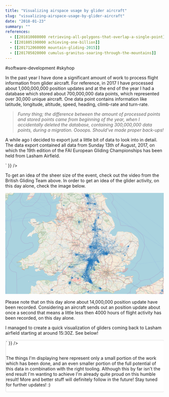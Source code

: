 ```yaml
---
title: "Visualizing airspace usage by glider aircraft"
slug: "visualizing-airspace-usage-by-glider-aircraft"
date: "2018-01-23"
summary: ""
references: 
  - [[201810080000 retrieving-all-polygons-that-overlap-a-single-point]]
  - [[201805190000 achieving-one-billion]]
  - [[201712060000 mountain-gliding-2015]]
  - [[201705020000 cumulus-granitus-soaring-through-the-mountains]]
---
```


#software-development #skyhop

In the past year I have done a significant amount of work to process flight information from glider aircraft. For reference, in 2017 I have processed about 1,000,000,000 position updates and at the end of the year I had a database which stored about 700,000,000 data points, which represented over 30,000 unique aircraft. One data point contains information like latitude, longitude, altitude, speed, heading, climb-rate and turn-rate.

> *Funny thing; the difference between the amount of processed points and stored points came from beginning of the year, when I accidentally deleted the database, containing 300,000,000 data points, during a migration. Oooops. Should've made proper back-ups!*

A while ago I decided to export just a little bit of data to look into in detail. The data export contained all data from Sunday 13th of August, 2017, on which the 19th edition of the FAI European Gliding Championships has been held from Lasham Airfield.

<div dangerouslySetInnerHTML={{
  __html: `<iframe src="https://www.facebook.com/plugins/video.php?href=https%3A%2F%2Fwww.facebook.com%2Fbritishglidingteam%2Fvideos%2Fvb.742013592522273%2F1580033035386987&amp;width=500&amp;show_text=false&amp;height=280&amp;appId" width="500" height="280" style="border:none;overflow:hidden" scrolling="no" frameborder="0" allowtransparency="true" allowfullscreen="true"></iframe>`
}} />

To get an idea of the sheer size of the event, check out the video from the British Gliding Team above. In order to get an idea of the glider activity, on this day alone, check the image below.

![Glider activity over the United Kingdom on Sunday the 13th of August, 2017.](/uploads/gb_x_1625_1038x_08e65fbe3a.png)

Please note that on this day alone about 14,000,000 position update have been recorded. Considering an aircraft sends out an position update about once a second that means a little less then 4000 hours of flight activity has been recorded, on this day alone.

I managed to create a quick visualization of gliders coming back to Lasham airfield starting at around 15:30Z. See below!

<div dangerouslySetInnerHTML={{
  __html: `<iframe class="instagram-media instagram-media-rendered" id="instagram-embed-0" src="https://www.instagram.com/p/Bc8L2AhljcI/embed/captioned/?cr=1&amp;v=8&amp;wp=1316#%7B%22ci%22%3A0%2C%22os%22%3A160.85500000000002%7D" allowtransparency="true" frameborder="0" height="776" data-instgrm-payload-id="instagram-media-payload-0" scrolling="no" style="background: rgb(255, 255, 255); border: 1px solid rgb(219, 219, 219); margin: 1px 1px 12px; max-width: 658px; width: calc(100% - 2px); border-radius: 4px; box-shadow: none; display: block; padding: 0px;"></iframe>`
}} />

<br />The things I'm displaying here represent only a small portion of the work which has been done, and an even smaller portion of the full potential of this data in combination with the right tooling. Although this by far isn't the end result I'm wanting to achieve I'm already quite proud on this humble result! More and better stuff will definitely follow in the future! Stay tuned for further updates! :)
